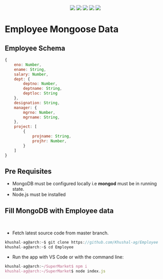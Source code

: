 <div align='center'>

![][views] ![][stars] ![][forks] ![][issues] ![][repo-size]

</div>

# Employee Mongoose Data

## Employee Schema

```js
{
    eno: Number,
    ename: String,
    salary: Number,
    dept: {
        deptno: Number,
        deptname: String,
        deptloc: String
    },
    designation: String,
    manager: {
        mgrno: Number,
        mgrname: String,
    },
    project: [
        {
            projname: String,
            projhr: Number,
        }
    ]
}
```

## Pre Requisites

- MongoDB must be configured locally i.e **mongod** must be in running state.
- Node.js must be installed

## Fill MongoDB with Employee data

<br>

- Fetch latest source code from master branch.

```js
khushal-ag@arch:~$ git clone https://github.com/Khushal-ag/Employee
khushal-ag@arch:~$ cd Employee
```

- Run the app with VS Code or with the command line:

```js
khushal-ag@arch:~/SuperMarket$ npm i
khushal-ag@arch:~/SuperMarket$ node index.js
```

<!----------------------------------{ Labels }--------------------------------->

[views]: https://komarev.com/ghpvc/?username=Employee&label=view%20counter&color=red&style=flat
[repo-size]: https://img.shields.io/github/repo-size/Khushal-ag/Employee
[issues]: https://img.shields.io/github/issues-raw/Khushal-ag/Employee
[forks]: https://img.shields.io/github/forks/Khushal-ag/Employee?style=flat
[stars]: https://img.shields.io/github/stars/Khushal-ag/Employee
